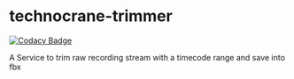 # technocrane-trimmer

[![Codacy Badge](https://api.codacy.com/project/badge/Grade/397ca4c58ab64a99a0469b7d0f949aca)](https://app.codacy.com/gh/technocranes/technocrane-trimmer?utm_source=github.com&utm_medium=referral&utm_content=technocranes/technocrane-trimmer&utm_campaign=Badge_Grade)

A Service to trim raw recording stream with a timecode range and save into fbx 
